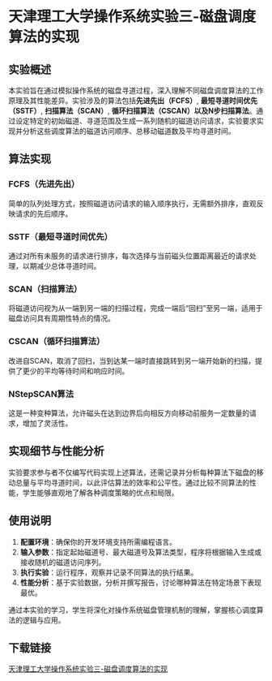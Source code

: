 # 天津理工大学操作系统实验三-磁盘调度算法的实现

## 实验概述

本实验旨在通过模拟操作系统的磁盘寻道过程，深入理解不同磁盘调度算法的工作原理及其性能差异。实验涉及的算法包括**先进先出（FCFS）**, **最短寻道时间优先（SSTF）**, **扫描算法（SCAN）**, **循环扫描算法（CSCAN）**以及**N步扫描算法**。通过设定特定的初始磁道、寻道范围及生成一系列随机的磁道访问请求，实验要求实现并分析这些调度算法的磁道访问顺序、总移动磁道数及平均寻道时间。

## 算法实现

### FCFS（先进先出）
简单的队列处理方式，按照磁道访问请求的输入顺序执行，无需额外排序，直观反映请求的先后顺序。

### SSTF（最短寻道时间优先）
通过对所有未服务的请求进行排序，每次选择与当前磁头位置距离最近的请求处理，以期减少总体寻道时间。

### SCAN（扫描算法）
将磁道访问视为从一端到另一端的扫描过程，完成一端后“回扫”至另一端，适用于磁盘访问具有周期性特点的情况。

### CSCAN（循环扫描算法）
改进自SCAN，取消了回扫，当到达某一端时直接跳转到另一端开始新的扫描，提供了更少的平均等待时间和响应时间。

### NStepSCAN算法
这是一种变种算法，允许磁头在达到边界后向相反方向移动前服务一定数量的请求，增加了灵活性。

## 实现细节与性能分析

实验要求参与者不仅编写代码实现上述算法，还需记录并分析每种算法下磁盘的移动总量与平均寻道时间，以此评估算法的效率和公平性。通过比较不同算法的性能，学生能够直观地了解各种调度策略的优点和局限。

## 使用说明
1. **配置环境**：确保你的开发环境支持所需编程语言。
2. **输入参数**：指定起始磁道号、最大磁道号及算法类型，程序将根据输入生成或接收随机的磁道访问序列。
3. **执行实验**：运行程序，观察并记录不同算法的执行结果。
4. **性能分析**：基于实验数据，分析并撰写报告，讨论哪种算法在特定场景下表现最优。

通过本实验的学习，学生将深化对操作系统磁盘管理机制的理解，掌握核心调度算法的逻辑与应用。

## 下载链接

[天津理工大学操作系统实验三-磁盘调度算法的实现](https://pan.quark.cn/s/5362d993bb2c)